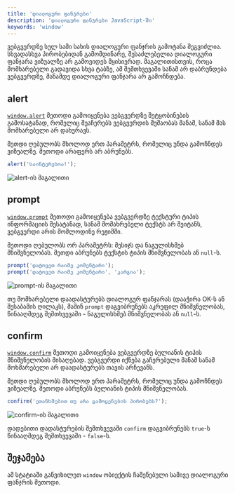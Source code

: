 ```yaml
---
title: 'დიალოგური ფანჯრები'
description: 'დიალოგური ფანჯრები JavaScript-ში'
keywords: 'window'
---
```


ვებგვერდზე სულ სამი სახის დიალოგური ფანჯრის გამოტანა შეგვიძლია. სხვადასხვა პირობებიდან გამომდინარე, შესაძლებელია დიალოგური ფანჯარა ვიზუალზე არ გამოვიდეს მყისიერად. მაგალითისთვის, როცა მომხარებელი გადავიდა სხვა ტაბზე, ამ შემთხვევაში სანამ არ დაბრუნდება ვებგვერდზე, მანამდე დიალოგური ფანჯარა არ გამოჩნდება.

## alert

[`window.alert`](https://developer.mozilla.org/en-US/docs/Web/API/Window/alert) მეთოდი გამოიყენება ვებგვერდზე შეტყობინების გამოსატანად, რომელიც შეაჩერებს ვებგვერდის მუშაობას მანამ, სანამ მას მომხარებელი არ დახურავს.

მეთდი ღებულობს მხოლოდ ერთ პარამეტრს, რომელიც უნდა გამოჩნდეს ვიზუალზე. მეთოდი არაფერს არ აბრუნებს.

```js
alert('საინტერესოა!');
```

![alert-ის მაგალითი](./assets/images/alert.png)

## prompt

[`window.prompt`](https://developer.mozilla.org/en-US/docs/Web/API/Window/prompt) მეთოდი გამოიყენება ვებგვერდზე ტექსტური ტიპის ინფორმაციის შესატანად, სანამ მომახრებელი ტექსტს არ შეიტანს, ვებგვერდი არის მომლოდინე რეჟიმში.

მეთოდი ღებულობს ორ პარამეტრს: მესიჯს და ნაგულისხმებ მნიშვნელობას. მეთდი აბრუნებს ტექსტის ტიპის მნიშვნელობას ან `null`-ს.

```js
prompt('დატოვეთ რაიმე კომენტარი');
prompt('დატოვეთ რაიმე კომენტარი', 'კარგია');
```

![prompt-ის მაგალითი](./assets/images/prompt.png)

თუ მომხარებელი დაადასტურებს დიალოგურ ფანჯარას (დააჭირა OK-ს ან შესაბამის ღილაკს), მაშინ `prompt` დაგვიბრუნებს აკრეფილ მნიშვნელობას, წინააღმდეგ შემთხვევაში - ნაგულისხმებ მნიშვნელობას ან `null`-ს.

## confirm

[`window.confirm`](https://developer.mozilla.org/en-US/docs/Web/API/Window/confirm) მეთოდი გამოიყენება ვებგვერდზე ბულიანის ტიპის მნიშვნელობის მისაღებად. ვებგვერდი იქნება გაჩერებული მანამ სანამ მოხმარებელი არ დაადასტურებს თავის არჩევანს.

მეთდი ღებულობს მხოლოდ ერთ პარამეტრს, რომელიც უნდა გამოჩნდეს ვიზუალზე. მეთოდი აბრუნებს ბულიანის ტიპის მნიშვნელობას.

```js
confirm('ეთანხმებით თუ არა გამოყენების პირობებს?');
```

![confirm-ის მაგალითი](./assets/images/confirm.png)

დადებითი დადასტურების შემთხვევაში `confirm` დაგვიბრუნებს `true`-ს წინააღმდეგ შემთხვევაში - `false`-ს.

## შეჯამება

ამ სტატიაში განვიხილეთ `window` ობიექტის ჩაშენებული სამივე დიალოგური ფანჯრის მეთოდი.
